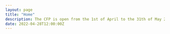 ```yaml
---
layout: page
title: "Home"
description: The CFP is open from the 1st of April to the 31th of May 2023
date: 2022-04-28T12:00:00Z
---
```




